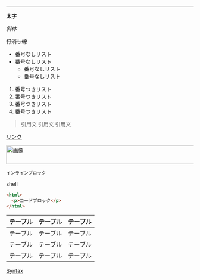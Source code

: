 

-----------------------------------------------------------------------------------------------------------------------------

**太字**

_斜体_

~~打消し線~~

- 番号なしリスト
- 番号なしリスト
  - 番号なしリスト
  - 番号なしリスト

1. 番号つきリスト
1. 番号つきリスト
1. 番号つきリスト
1. 番号つきリスト

> 引用文
> 引用文
> 引用文

[リンク](url)

<image src="url" width="850" height="50" alt="画像" />

`インラインブロック`

<div className="codeblock-filename">shell</div>

```html
<html>
  <p>コードブロック</p>
</html>
```

| テーブル | テーブル | テーブル |
| :------- | :------: | -------: |
| テーブル | テーブル | テーブル |
| テーブル | テーブル | テーブル |
| テーブル | テーブル | テーブル |

[Syntax](https://github.com/wooorm/refractor#syntaxes)